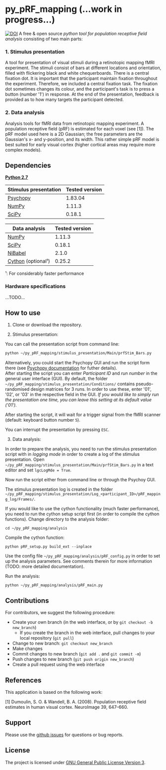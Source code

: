 # py_pRF_mapping (...work in progress...)
[![DOI](https://zenodo.org/badge/DOI/10.5281/zenodo.835162.svg)](https://doi.org/10.5281/zenodo.835162)
A free & open source *python tool for population receptive field analysis* consisting of two main parts:

### 1. Stimulus presentation  
A tool for presentation of visual stimuli during a retinotopic mapping fMRI experiment. The stimuli consist of bars at different locations and orientation, filled with flickering black and white chequerboards. There is a central fixation dot. It is important that the participant maintain fixation throughout the experiment. Therefore, we included a central fixation task. The fixation dot sometimes changes its colour, and the participant's task is to press a button (number '1') in response. At the end of the presentation, feedback is provided as to how many targets the participant detected.

### 2. Data analysis  
Analysis tools for fMRI data from retinotopic mapping experiment. A population receptive field (pRF) is estimated for each voxel (see [1]). The pRF model used here is a 2D Gaussian; the free parameters are the Gaussian's x- and y-position, and its width. This rather simple pRF model is best suited for early visual cortex (higher cortical areas may require more complex models).

## Dependencies
[**Python 2.7**](https://www.python.org/download/releases/2.7/)

| Stimulus presentation                    | Tested version |
|------------------------------------------|----------------|
| [Psychopy](http://www.Psychopy.org/)     | 1.83.04        |
| [NumPy](http://www.numpy.org/)           | 1.11.3         |
| [SciPy](http://www.scipy.org/)           | 0.18.1         |

| Data analysis                            | Tested version |
|------------------------------------------|----------------|
| [NumPy](http://www.numpy.org/)           | 1.11.3         |
| [SciPy](http://www.scipy.org/)           | 0.18.1         |
| [NiBabel](http://nipy.org/nibabel/)      | 2.1.0          |
| [Cython](http://cython.org/) (optional¹) | 0.25.2         |

¹: For considerably faster performance

### Hardware specifications
...TODO...

## How to use

1. Clone or download the repository.

2. Stimulus presentation:

You can call the presentation script from command line:

``` bash
python ~/py_pRF_mapping/stimulus_presentation/Main/prfStim_Bars.py
```

Alternatively, you could start the Psychopy GUI and run the script form there (see [Psychopy documentation](http://www.Psychopy.org/documentation.html) for futher details).  
After starting the script you can enter *Participant ID* and *run number* in the general user interface (GUI). By default, the folder ```~/py_pRF_mapping/stimulus_presentation/Conditions/``` contains pseudo-randomised design matrices for 3 runs. In order to use these, enter '01', '02', or '03' in the respective field in the GUI. *If you would like to simply run the presentation one time, you can leave this setting at its default value ('01').*

After starting the script, it will wait for a trigger signal from the fMRI scanner (default: keyboard button number ```5```).

You can interrupt the presentation by pressing ```ESC```.

3. Data analysis:

In order to prepare the analysis, you need to run the stimulus presentation script with in *logging mode* in order to create a log of the stimulus presentation. Open ```~/py_pRF_mapping/stimulus_presentation/Main/prfStim_Bars.py``` in a text editor and set ```lgcLogMde = True```.

Now run the script either from command line or through the Psychoy GUI.

The stimulus presentation log is created in the folder ```~/py_pRF_mapping/stimulus_presentation/Log_<participant_ID>/pRF_mapping_log/Frames/```.

If you would like to use the cython functionality (much faster performance), you need to run the cython setup script first (in order to compile the cython functions). Change directory to the analysis folder:
```
cd ~/py_pRF_mapping/analysis
```

Compile the cython function:
```
python pRF_setup.py build_ext --inplace
```

Use the config file ```~/py_pRF_mapping/analysis/pRF_config.py``` in order to set up the analysis parameters. See comments therein for more information (TODO: more detailed documentation).

Run the analysis:
```
python ~/py_pRF_mapping/analysis/pRF_main.py
```

## Contributions

For contributors, we suggest the following procedure:

* Create your own branch (in the web interface, or by `git checkout -b new_branch`)
    * If you create the branch in the web interface, pull changes to your local repository (`git pull`)
* Change to new branch: `git checkout new_branch`
* Make changes
* Commit changes to new branch (`git add .` and `git commit -m`)
* Push changes to new branch (`git push origin new_branch`)
* Create a pull request using the web interface

## References
This application is based on the following work:

[1] Dumoulin, S. O. & Wandell, B. A. (2008). Population receptive field estimates in human visual cortex. NeuroImage 39, 647–660.

## Support
Please use the [github issues](https://github.com/ingo-m/py_pRF_mapping/issues) for questions or bug reports.

## License
The project is licensed under [GNU General Public License Version 3](http://www.gnu.org/licenses/gpl.html).
